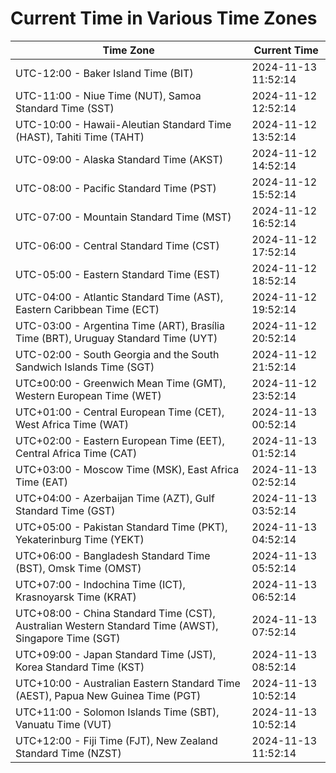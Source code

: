 # Current Time in Various Time Zones

| Time Zone | Current Time |
|-----------|--------------|
| UTC-12:00 - Baker Island Time (BIT) | 2024-11-13 11:52:14 |
| UTC-11:00 - Niue Time (NUT), Samoa Standard Time (SST) | 2024-11-12 12:52:14 |
| UTC-10:00 - Hawaii-Aleutian Standard Time (HAST), Tahiti Time (TAHT) | 2024-11-12 13:52:14 |
| UTC-09:00 - Alaska Standard Time (AKST) | 2024-11-12 14:52:14 |
| UTC-08:00 - Pacific Standard Time (PST) | 2024-11-12 15:52:14 |
| UTC-07:00 - Mountain Standard Time (MST) | 2024-11-12 16:52:14 |
| UTC-06:00 - Central Standard Time (CST) | 2024-11-12 17:52:14 |
| UTC-05:00 - Eastern Standard Time (EST) | 2024-11-12 18:52:14 |
| UTC-04:00 - Atlantic Standard Time (AST), Eastern Caribbean Time (ECT) | 2024-11-12 19:52:14 |
| UTC-03:00 - Argentina Time (ART), Brasília Time (BRT), Uruguay Standard Time (UYT) | 2024-11-12 20:52:14 |
| UTC-02:00 - South Georgia and the South Sandwich Islands Time (SGT) | 2024-11-12 21:52:14 |
| UTC±00:00 - Greenwich Mean Time (GMT), Western European Time (WET) | 2024-11-12 23:52:14 |
| UTC+01:00 - Central European Time (CET), West Africa Time (WAT) | 2024-11-13 00:52:14 |
| UTC+02:00 - Eastern European Time (EET), Central Africa Time (CAT) | 2024-11-13 01:52:14 |
| UTC+03:00 - Moscow Time (MSK), East Africa Time (EAT) | 2024-11-13 02:52:14 |
| UTC+04:00 - Azerbaijan Time (AZT), Gulf Standard Time (GST) | 2024-11-13 03:52:14 |
| UTC+05:00 - Pakistan Standard Time (PKT), Yekaterinburg Time (YEKT) | 2024-11-13 04:52:14 |
| UTC+06:00 - Bangladesh Standard Time (BST), Omsk Time (OMST) | 2024-11-13 05:52:14 |
| UTC+07:00 - Indochina Time (ICT), Krasnoyarsk Time (KRAT) | 2024-11-13 06:52:14 |
| UTC+08:00 - China Standard Time (CST), Australian Western Standard Time (AWST), Singapore Time (SGT) | 2024-11-13 07:52:14 |
| UTC+09:00 - Japan Standard Time (JST), Korea Standard Time (KST) | 2024-11-13 08:52:14 |
| UTC+10:00 - Australian Eastern Standard Time (AEST), Papua New Guinea Time (PGT) | 2024-11-13 10:52:14 |
| UTC+11:00 - Solomon Islands Time (SBT), Vanuatu Time (VUT) | 2024-11-13 10:52:14 |
| UTC+12:00 - Fiji Time (FJT), New Zealand Standard Time (NZST) | 2024-11-13 11:52:14 |

